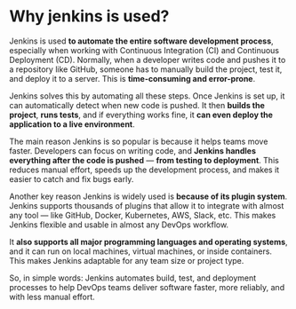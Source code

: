 # Why jenkins is used?

Jenkins is used **to automate the entire software development process**, especially when working with Continuous Integration (CI) and Continuous Deployment (CD). Normally, when a developer writes code and pushes it to a repository like GitHub, someone has to manually build the project, test it, and deploy it to a server. This is **time-consuming and error-prone**.

Jenkins solves this by automating all these steps. Once Jenkins is set up, it can automatically detect when new code is pushed. It then **builds the project**, **runs tests**, and if everything works fine, it **can even deploy the application to a live environment**.

The main reason Jenkins is so popular is because it helps teams move faster. Developers can focus on writing code, and **Jenkins handles everything after the code is pushed** — **from testing to deployment**. This reduces manual effort, speeds up the development process, and makes it easier to catch and fix bugs early.

Another key reason Jenkins is widely used is **because of its plugin system**. Jenkins supports thousands of plugins that allow it to integrate with almost any tool — like GitHub, Docker, Kubernetes, AWS, Slack, etc. This makes Jenkins flexible and usable in almost any DevOps workflow.

It **also supports all major programming languages and operating systems**, and it can run on local machines, virtual machines, or inside containers. This makes Jenkins adaptable for any team size or project type.

So, in simple words: Jenkins automates build, test, and deployment processes to help DevOps teams deliver software faster, more reliably, and with less manual effort.
